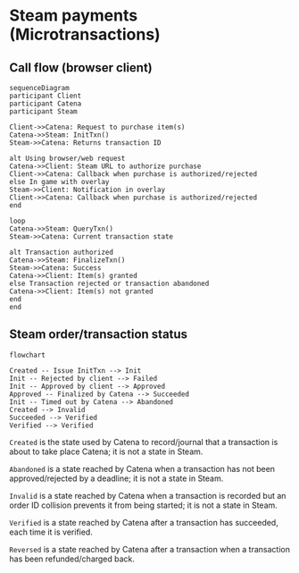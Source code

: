 # Steam payments (Microtransactions)

## Call flow (browser client)
```mermaid
sequenceDiagram
participant Client
participant Catena
participant Steam

Client->>Catena: Request to purchase item(s)
Catena->>Steam: InitTxn()
Steam->>Catena: Returns transaction ID

alt Using browser/web request
Catena->>Client: Steam URL to authorize purchase
Client->>Catena: Callback when purchase is authorized/rejected
else In game with overlay
Steam->>Client: Notification in overlay
Client->>Catena: Callback when purchase is authorized/rejected
end

loop
Catena->>Steam: QueryTxn()
Steam->>Catena: Current transaction state

alt Transaction authorized
Catena->>Steam: FinalizeTxn()
Steam->>Catena: Success
Catena->>Client: Item(s) granted
else Transaction rejected or transaction abandoned
Catena->>Client: Item(s) not granted
end
end
```

## Steam order/transaction status
```mermaid
flowchart

Created -- Issue InitTxn --> Init
Init -- Rejected by client --> Failed
Init -- Approved by client --> Approved
Approved -- Finalized by Catena --> Succeeded
Init -- Timed out by Catena --> Abandoned
Created --> Invalid
Succeeded --> Verified
Verified --> Verified
```

`Created` is the state used by Catena to record/journal that a transaction is about to take place Catena; it is not a state in Steam.

`Abandoned` is a state reached by Catena when a transaction has not been approved/rejected by a deadline; it is not a state in Steam.

`Invalid` is a state reached by Catena when a transaction is recorded but an order ID collision prevents it from being started; it is not a state in Steam.

`Verified` is a state reached by Catena after a transaction has succeeded, each time it is verified.

`Reversed` is a state reached by Catena after a transaction when a transaction has been refunded/charged back.